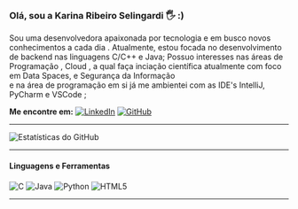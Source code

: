 ### Olá, sou a Karina Ribeiro Selingardi 🖐 :)

Sou uma desenvolvedora apaixonada por tecnologia e em busco novos conhecimentos a cada dia .
Atualmente,  estou focada no desenvolvimento de backend nas linguagens C/C++ e Java;
Possuo interesses nas áreas de Programação , Cloud , a qual faça inciação científica atualmente com foco em Data Spaces, e  Segurança da Informação  
e na área de programação em si já me ambientei com as IDE's IntelliJ, PyCharm e VSCode ;
 
**Me encontre em:** [![LinkedIn](https://img.shields.io/badge/LinkedIn-0077B5?style=for-the-badge&logo=linkedin&logoColor=white)](https://www.linkedin.com/in/karina-selingardi-753a80246/) [![GitHub](https://img.shields.io/badge/GitHub-181717?style=for-the-badge&logo=github&logoColor=white)](https://github.com/KarinaSelingardi)

---

![Estatísticas do GitHub](https://github-readme-stats.vercel.app/api?username=KarinaSelingardi&show_icons=true&theme=dracula)

---

#### Linguagens e Ferramentas

<div style="display: inline_block">
  <img align="center" alt="C" src="https://img.shields.io/badge/C-00599C?style=for-the-badge&logo=c&logoColor=white" />
  <img align="center" alt="Java" src="https://img.shields.io/badge/Java-007396?style=for-the-badge&logo=java&logoColor=white" />
  <img align="center" alt="Python" src="https://img.shields.io/badge/Python-3776AB?style=for-the-badge&logo=python&logoColor=white" />
  <img align="center" alt="HTML5" src="https://img.shields.io/badge/HTML5-E34F26?style=for-the-badge&logo=html5&logoColor=white" />
</div>

---
